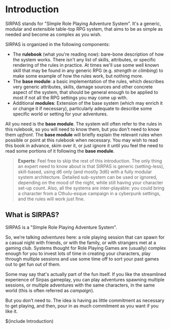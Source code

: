 # Introduction

SIRPAS stands for "SImple Role Playing Adventure System". It's a generic, modular
and extensible table-top RPG system, that aims to be as simple as needed and
become as complex as you wish.

SIRPAS is organized in the following components:

- The **rulebook** (what you're reading now): bare-bone description of how the
  system works. There isn't any list of skills, attributes, or specific 
  rendering of the rules in practice. At times we'll use some well known 
  skill that may be found in any generic RPG (e.g. *strength* or *climbing*) 
  to make some example of how the rules work, but nothing more.
- The **base module**: a basic implementation of the rules, which describes
  very generic attributes, skills, damage sources and other concrete aspect of the
  system, that should be general enough to be applied to most if not all the
  RPG settings you may come up with.
- Additional **modules**: Extension of the base system (which may enrich it or
  change it if necessary), particularly adequate to describe some specific world
  or setting for your adventures.

All you need is the **base module**. The system will often refer to the rules in this
rulebook, so you will need to know them, but you don't need to know them *upfront*. The
**base module** will briefly explain the relevant rules when possible or point at this
rulebook when necessary. You may wish to read this book in advance, skim over it, or
just ignore it until you feel the need to read some portions of it following the 
**base module**.

> **Experts**: Feel free to skip the rest of this introduction. 
> The only thing an expert
> need to know about is that SIRPAS is generic (setting-less), skill-based, 
> using d6 only (and mostly 3d6) with a fully modular system architecture. Detailed 
> sub-system can be used or ignored, depending on the mood of the night,
> while still having your character set-up count. Also, all the systems are
> inter-playable: you could bring a character from a Cthulu-esque campaign 
> in a cyberpunk settings, and the rules will work just fine.

## What is SIRPAS?

SIRPAS is a "SImple Role Playing Adventure System".

So, we’re talking *adventures* here: a role playing session that can spawn for 
a casual night with friends, or with the family, or with strangers met at a gaming 
club. Systems thought for Role Playing Games are (usually) complex enough for you 
to invest lots of time in creating your characters, play through multiple sessions 
and use some time off to sort your past games out to get fun out of them. 

Some may say that's actually part of the fun itself. If you like the streamlined 
experience of Sirpas gameplay, you can play adventures spawning multiple sessions, 
or multiple adventures with the same characters, in the same world (this is often
referred as *campaign*). 

But you don’t need to. The idea is having as little commitment as necessary to get 
playing, and then, pour in as much commitment as you want if you like it.

$(include Introduction)